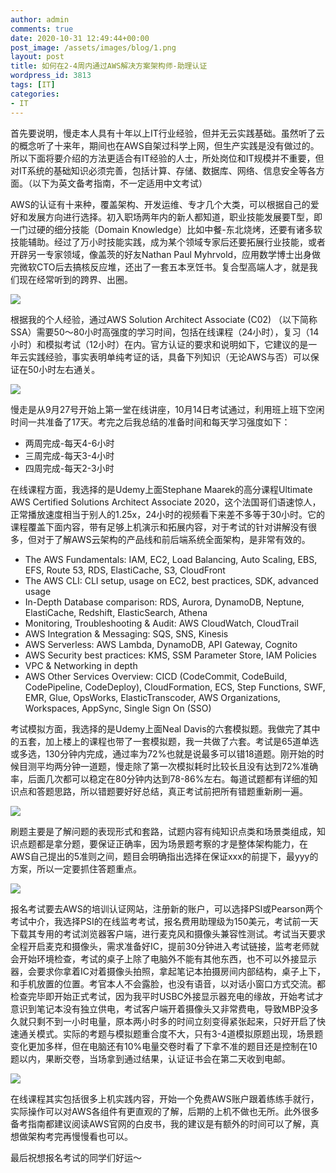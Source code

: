 ```yaml
---
author: admin
comments: true
date: 2020-10-31 12:49:44+00:00
post_image: /assets/images/blog/1.png
layout: post
title: 如何在2-4周内通过AWS解决方案架构师-助理认证
wordpress_id: 3813
tags: [IT]
categories:
- IT
---
```





首先要说明，慢走本人具有十年以上IT行业经验，但并无云实践基础。虽然听了云的概念听了十来年，期间也在AWS自架过科学上网，但生产实践是没有做过的。所以下面将要介绍的方法更适合有IT经验的人士，所处岗位和IT规模并不重要，但对IT系统的基础知识必须完善，包括计算、存储、数据库、网络、信息安全等各方面。（以下为英文备考指南，不一定适用中文考试）







AWS的认证有十来种，覆盖架构、开发运维、专才几个大类，可以根据自己的爱好和发展方向进行选择。初入职场两年内的新人都知道，职业技能发展要T型，即一门过硬的细分技能（Domain Knowledge）比如中餐-东北烧烤，还要有诸多软技能辅助。经过了万小时技能实践，成为某个领域专家后还要拓展行业技能，或者开辟另一专家领域，像盖茨的好友Nathan Paul Myhrvold，应用数学博士出身做完微软CTO后去搞核反应堆，还出了一套五本烹饪书。复合型高端人才，就是我们现在经常听到的跨界、出圈。





![]({{site.baseurl}}/assets/images/blog/1.png)





根据我的个人经验，通过AWS Solution Architect Associate (C02) （以下简称SSA）需要50～80小时高强度的学习时间，包括在线课程（24小时），复习（14小时）和模拟考试（12小时）在内。官方认证的要求和说明如下，它建议的是一年云实践经验，事实表明单纯考证的话，具备下列知识（无论AWS与否）可以保证在50小时左右通关。





![]({{site.baseurl}}/assets/images/blog/2.png)





慢走是从9月27号开始上第一堂在线讲座，10月14日考试通过，利用班上班下空闲时间一共准备了17天。考完之后我总结的准备时间和每天学习强度如下：







  * 两周完成-每天4-6小时
  * 三周完成-每天3-4小时
  * 四周完成-每天2-3小时






在线课程方面，我选择的是Udemy上面Stephane Maarek的高分课程Ultimate AWS Certified Solutions Architect Associate 2020，这个法国哥们语速惊人，正常播放速度相当于别人的1.25x，24小时的视频看下来差不多等于30小时。它的课程覆盖下面内容，带有足够上机演示和拓展内容，对于考试的针对讲解没有很多，但对于了解AWS云架构的产品线和前后端系统全面架构，是非常有效的。







  * The AWS Fundamentals: IAM, EC2, Load Balancing, Auto Scaling, EBS, EFS, Route 53, RDS, ElastiCache, S3, CloudFront
  * The AWS CLI: CLI setup, usage on EC2, best practices, SDK, advanced usage
  * In-Depth Database comparison: RDS, Aurora, DynamoDB, Neptune, ElastiCache, Redshift, ElasticSearch, Athena
  * Monitoring, Troubleshooting & Audit: AWS CloudWatch, CloudTrail
  * AWS Integration & Messaging: SQS, SNS, Kinesis
  * AWS Serverless: AWS Lambda, DynamoDB, API Gateway, Cognito
  * AWS Security best practices: KMS, SSM Parameter Store, IAM Policies
  * VPC & Networking in depth
  * AWS Other Services Overview: CICD (CodeCommit, CodeBuild, CodePipeline, CodeDeploy), CloudFormation, ECS, Step Functions, SWF, EMR, Glue, OpsWorks, ElasticTranscoder, AWS Organizations, Workspaces, AppSync, Single Sign On (SSO)






考试模拟方面，我选择的是Udemy上面Neal Davis的六套模拟题。我做完了其中的五套，加上楼上的课程也带了一套模拟题，我一共做了六套。考试是65道单选或多选，130分钟内完成，通过率为72%也就是说最多可以错18道题。刚开始的时候目测平均两分钟一道题，慢走除了第一次模拟耗时比较长且没有达到72%准确率，后面几次都可以稳定在80分钟内达到78-86%左右。每道试题都有详细的知识点和答题思路，所以错题要好好总结，真正考试前把所有错题重新刷一遍。





![](https://i0.wp.com/www.billrain.com/billrain/wp-content/uploads/3.png?fit=647%2C1024)





刷题主要是了解问题的表现形式和套路，试题内容有纯知识点类和场景类组成，知识点题都是拿分题，要保证正确率，因为场景题考察的才是整体架构能力，在AWS自己提出的5准则之间，题目会明确指出选择在保证xxx的前提下，最yyy的方案，所以一定要抓住答题重点。





![]({{site.baseurl}}/assets/images/blog/4.png)





报名考试要去AWS的培训认证网站，注册新的账户，可以选择PSI或Pearson两个考试中介，我选择PSI的在线监考考试，报名费用助理级为150美元，考试前一天下载其专用的考试浏览器客户端，进行麦克风和摄像头兼容性测试。考试当天要求全程开启麦克和摄像头，需求准备好IC，提前30分钟进入考试链接，监考老师就会开始环境检查，考试的桌子上除了电脑外不能有其他东西，也不可以外接显示器，会要求你拿着IC对着摄像头拍照，拿起笔记本拍摄房间内部结构，桌子上下，和手机放置的位置。考官本人不会露脸，也没有语音，以对话小窗口方式交流。都检查完毕即开始正式考试，因为我平时USBC外接显示器充电的缘故，开始考试才意识到笔记本没有独立供电，考试客户端开着摄像头又非常费电，导致MBP没多久就只剩不到一小时电量，原本两小时多的时间立刻变得紧张起来，只好开启了快速通关模式。实际的考题与模拟题重合度不大，只有3-4道模拟原题出现，场景题变化更加多样，但在电脑还有10%电量交卷时看了下拿不准的题目还是控制在10题以内，果断交卷，当场拿到通过结果，认证证书会在第二天收到电邮。





![]({{site.baseurl}}/assets/images/blog/5.png)




在线课程其实包括很多上机实践内容，开始一个免费AWS账户跟着练练手就行，实际操作可以对AWS各组件有更直观的了解，后期的上机不做也无所。此外很多备考指南都建议阅读AWS官网的白皮书，我的建议是有额外的时间可以了解，真想做架构考完再慢慢看也可以。







最后祝想报名考试的同学们好运～

